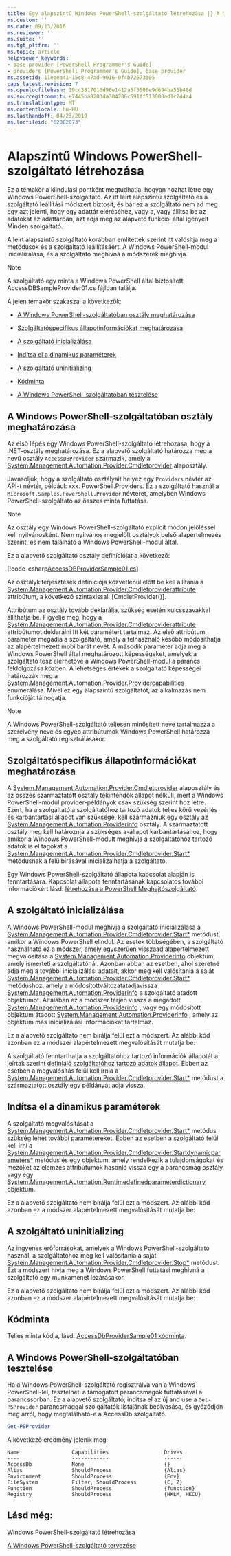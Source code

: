 ```yaml
---
title: Egy alapszintű Windows PowerShell-szolgáltató létrehozása |} A Microsoft Docs
ms.custom: ''
ms.date: 09/13/2016
ms.reviewer: ''
ms.suite: ''
ms.tgt_pltfrm: ''
ms.topic: article
helpviewer_keywords:
- base provider [PowerShell Programmer's Guide]
- providers [PowerShell Programmer's Guide], base provider
ms.assetid: 11eeea41-15c8-47ad-9016-0f4b72573305
caps.latest.revision: 7
ms.openlocfilehash: 19cc3817016d96e1412a5f3506e9d694ba55b48d
ms.sourcegitcommit: e7445ba8203da304286c591ff513900ad1c244a4
ms.translationtype: MT
ms.contentlocale: hu-HU
ms.lasthandoff: 04/23/2019
ms.locfileid: "62082073"
---
```

# <a name="creating-a-basic-windows-powershell-provider"></a>Alapszintű Windows PowerShell-szolgáltató létrehozása

Ez a témakör a kiindulási pontként megtudhatja, hogyan hozhat létre egy Windows PowerShell-szolgáltató. Az itt leírt alapszintű szolgáltató és a szolgáltató leállítási módszert biztosít, és bár ez a szolgáltató nem ad meg egy azt jelenti, hogy egy adattár eléréséhez, vagy a, vagy állítsa be az adatokat az adattárban, azt adja meg az alapvető funkciói által igényelt Minden szolgáltató.

A leírt alapszintű szolgáltató korábban említettek szerint itt valósítja meg a metódusok és a szolgáltató leállításáért. A Windows PowerShell-modul inicializálása, és a szolgáltató meghívná a módszerek meghívja.

> [!NOTE]
> A szolgáltató egy minta a Windows PowerShell által biztosított AccessDBSampleProvider01.cs fájlban találja.

A jelen témakör szakaszai a következők:

- [A Windows PowerShell-szolgáltatóban osztály meghatározása](#Defining-the-Windows-PowerShell-Provider-Class)

- [Szolgáltatóspecifikus állapotinformációkat meghatározása](#Defining-Provider-Specific-State-Information)

- [A szolgáltató inicializálása](#Initializing-the-Provider)

- [Indítsa el a dinamikus paraméterek](#Start-Dynamic-Parameters)

- [A szolgáltató uninitializing](#Uninitializing-the-Provider)

- [Kódminta](#Code-Sample)

- [A Windows PowerShell-szolgáltatóban tesztelése](#Testing-the-Windows-PowerShell-Provider)

## <a name="defining-the-windows-powershell-provider-class"></a>A Windows PowerShell-szolgáltatóban osztály meghatározása

Az első lépés egy Windows PowerShell-szolgáltató létrehozása, hogy a .NET-osztály meghatározása. Ez a alapvető szolgáltató határozza meg a nevű osztály `AccessDBProvider` származik, amely a [System.Management.Automation.Provider.Cmdletprovider](/dotnet/api/System.Management.Automation.Provider.CmdletProvider) alaposztály.

Javasoljuk, hogy a szolgáltató osztályait helyez egy `Providers` névtér az API-t névtér, például: xxx. PowerShell.Providers. Ez a szolgáltató használ a `Microsoft.Samples.PowerShell.Provider` névteret, amelyben Windows PowerShell-szolgáltató az összes minta futtatása.

> [!NOTE]
> Az osztály egy Windows PowerShell-szolgáltató explicit módon jelöléssel kell nyilvánosként. Nem nyilvános megjelölt osztályok belső alapértelmezés szerint, és nem található a Windows PowerShell-modul által.

Ez a alapvető szolgáltató osztály definícióját a következő:

[!code-csharp[AccessDBProviderSample01.cs](../../powershell-sdk-samples/SDK-2.0/csharp/AccessDBProviderSample01/AccessDBProviderSample01.cs#L23-L24 "AccessDBProviderSample01.cs")]

Az osztálykiterjesztések definíciója közvetlenül előtt be kell állítania a [System.Management.Automation.Provider.Cmdletproviderattribute](/dotnet/api/System.Management.Automation.Provider.CmdletProviderAttribute) attribútum, a következő szintaxissal: [CmdletProvider()].

Attribútum az osztály tovább deklarálja, szükség esetén kulcsszavakkal állíthatja be. Figyelje meg, hogy a [System.Management.Automation.Provider.Cmdletproviderattribute](/dotnet/api/System.Management.Automation.Provider.CmdletProviderAttribute) attribútumot deklarálni Itt két paramétert tartalmaz. Az első attribútum paraméter megadja a szolgáltató, amely a felhasználó később módosíthatja az alapértelmezett mobilbarát nevét. A második paraméter adja meg a Windows PowerShell által meghatározott képességeket, amelyek a szolgáltató tesz elérhetővé a Windows PowerShell-modul a parancs feldolgozása közben. A lehetséges értékek a szolgáltató képességei határozzák meg a [System.Management.Automation.Provider.Providercapabilities](/dotnet/api/System.Management.Automation.Provider.ProviderCapabilities) enumerálása. Mivel ez egy alapszintű szolgáltatót, az alkalmazás nem funkcióját támogatja.

> [!NOTE]
> A Windows PowerShell-szolgáltató teljesen minősített neve tartalmazza a szerelvény neve és egyéb attribútumok Windows PowerShell határozza meg a szolgáltató regisztrálásakor.

## <a name="defining-provider-specific-state-information"></a>Szolgáltatóspecifikus állapotinformációkat meghatározása

A [System.Management.Automation.Provider.Cmdletprovider](/dotnet/api/System.Management.Automation.Provider.CmdletProvider) alaposztály és az összes származtatott osztály tekintendők állapot nélküli, mert a Windows PowerShell-modul provider-példányok csak szükség szerint hoz létre. Ezért, ha a szolgáltató a szolgáltatóhoz tartozó adatok teljes körű vezérlés és karbantartási állapot van szüksége, kell származniuk egy osztály az [System.Management.Automation.Providerinfo](/dotnet/api/System.Management.Automation.ProviderInfo) osztály. A származtatott osztály meg kell határoznia a szükséges a-állapot karbantartásához, hogy amikor a Windows PowerShell-modult meghívja a szolgáltatóhoz tartozó adatok is el tagokat a [System.Management.Automation.Provider.Cmdletprovider.Start*](/dotnet/api/System.Management.Automation.Provider.CmdletProvider.Start) metódusnak a felülbírásával inicializálhatja a szolgáltató.

Egy Windows PowerShell-szolgáltató állapota kapcsolat alapján is fenntartására. Kapcsolat állapota fenntartásának kapcsolatos további információkért lásd: [létrehozása a PowerShell Meghajtószolgáltató](./creating-a-windows-powershell-drive-provider.md).

## <a name="initializing-the-provider"></a>A szolgáltató inicializálása

A Windows PowerShell-modul meghívja a szolgáltató inicializálása a [System.Management.Automation.Provider.Cmdletprovider.Start*](/dotnet/api/System.Management.Automation.Provider.CmdletProvider.Start) metódust, amikor a Windows PowerShell elindul. Az esetek többségében, a szolgáltató használható ez a módszer, amely egyszerűen visszaad alapértelmezett megvalósítása a [System.Management.Automation.Providerinfo](/dotnet/api/System.Management.Automation.ProviderInfo) objektum, amely ismerteti a szolgáltatónál. Azonban abban az esetben, ahol szeretné adja meg a további inicializálási adatait, akkor meg kell valósítania a saját [System.Management.Automation.Provider.Cmdletprovider.Start*](/dotnet/api/System.Management.Automation.Provider.CmdletProvider.Start) metódushoz, amely a módosítottváltozatátadjavissza[ System.Management.Automation.Providerinfo](/dotnet/api/System.Management.Automation.ProviderInfo) a szolgáltató átadott objektumot. Általában ez a módszer térjen vissza a megadott [System.Management.Automation.Providerinfo](/dotnet/api/System.Management.Automation.ProviderInfo) , vagy egy módosított objektum átadott [System.Management.Automation.Providerinfo](/dotnet/api/System.Management.Automation.ProviderInfo) , amely az objektum más inicializálási információkat tartalmaz.

Ez a alapvető szolgáltató nem bírálja felül ezt a módszert. Az alábbi kód azonban ez a módszer alapértelmezett megvalósítását mutatja be:

<!-- TODO!!!: review snippet reference  [!CODE [Msh_samplesaccessdbprov01#accessdbprov01ProviderStart](Msh_samplesaccessdbprov01#accessdbprov01ProviderStart)]  -->

A szolgáltató fenntarthatja a szolgáltatóhoz tartozó információk állapotát a leírtak szerint [definiáló szolgáltatóhoz tartozó adatok állapot](#Defining-Provider-Specific-State-Information). Ebben az esetben a megvalósítás felül kell írnia a [System.Management.Automation.Provider.Cmdletprovider.Start*](/dotnet/api/System.Management.Automation.Provider.CmdletProvider.Start) metódust a származtatott osztály egy példányát adja vissza.

## <a name="start-dynamic-parameters"></a>Indítsa el a dinamikus paraméterek

A szolgáltató megvalósítását a [System.Management.Automation.Provider.Cmdletprovider.Start*](/dotnet/api/System.Management.Automation.Provider.CmdletProvider.Start) metódus szükség lehet további paramétereket. Ebben az esetben a szolgáltató felül kell írni a [System.Management.Automation.Provider.Cmdletprovider.Startdynamicparameters*](/dotnet/api/System.Management.Automation.Provider.CmdletProvider.StartDynamicParameters) metódus és egy objektum, amely rendelkezik a tulajdonságokat és mezőket az elemzés attribútumok hasonló vissza egy a parancsmag osztály vagy egy [System.Management.Automation.Runtimedefinedparameterdictionary](/dotnet/api/System.Management.Automation.RuntimeDefinedParameterDictionary) objektum.

Ez a alapvető szolgáltató nem bírálja felül ezt a módszert. Az alábbi kód azonban ez a módszer alapértelmezett megvalósítását mutatja be:

<!-- TODO!!!: review snippet reference  [!CODE [Msh_samplesaccessdbprov01#accessdbprov01ProviderDynamicParameters](Msh_samplesaccessdbprov01#accessdbprov01ProviderDynamicParameters)]  -->

## <a name="uninitializing-the-provider"></a>A szolgáltató uninitializing

Az ingyenes erőforrásokat, amelyek a Windows PowerShell-szolgáltató használ, a szolgáltatóhoz meg kell valósítania a saját [System.Management.Automation.Provider.Cmdletprovider.Stop*](/dotnet/api/System.Management.Automation.Provider.CmdletProvider.Stop) metódust. Ezt a módszert hívja meg a Windows PowerShell futtatási meghívná a szolgáltató egy munkamenet lezárásakor.

Ez a alapvető szolgáltató nem bírálja felül ezt a módszert. Az alábbi kód azonban ez a módszer alapértelmezett megvalósítását mutatja be:

<!-- TODO!!!: review snippet reference  [!CODE [Msh_samplesaccessdbprov01#accessdbprov01ProviderStop](Msh_samplesaccessdbprov01#accessdbprov01ProviderStop)]  -->

## <a name="code-sample"></a>Kódminta

Teljes minta kódja, lásd: [AccessDbProviderSample01 kódminta](./accessdbprovidersample01-code-sample.md).

## <a name="testing-the-windows-powershell-provider"></a>A Windows PowerShell-szolgáltatóban tesztelése

Ha a Windows PowerShell-szolgáltató regisztrálva van a Windows PowerShell-lel, tesztelheti a támogatott parancsmagok futtatásával a parancssorban. Ez a alapvető szolgáltató, indítsa el az új and use a `Get-PSProvider` parancsmaggal szolgáltatók listájának beolvasása, és győződjön meg arról, hogy megtalálható-e a AccessDb szolgáltató.

```powershell
Get-PSProvider
```

A következő eredmény jelenik meg:

```output
Name                 Capabilities                  Drives
----                 ------------                  ------
AccessDb             None                          {}
Alias                ShouldProcess                 {Alias}
Environment          ShouldProcess                 {Env}
FileSystem           Filter, ShouldProcess         {C, Z}
Function             ShouldProcess                 {function}
Registry             ShouldProcess                 {HKLM, HKCU}
```

## <a name="see-also"></a>Lásd még:

[Windows PowerShell-szolgáltató létrehozása](./how-to-create-a-windows-powershell-provider.md)

[A Windows PowerShell-szolgáltató tervezése](./designing-your-windows-powershell-provider.md)